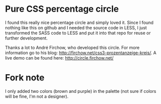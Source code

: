 Pure CSS percentage circle
==========================

I found this really nice percentage circle and simply loved it.
Since I found nothing like this on github and I needed the source code in LESS, I just transformed the SASS code to LESS and put it into that repo for reuse or further development.

Thanks a lot to André Firchow, who developed this circle. For more information go to his blog: http://firchow.net/css3-prozentanzeige-kreis/.
A live demo can be found here: http://circle.firchow.net/


Fork note
=========
I only added two colors (brown and purple) in the palette (not sure if colors will be fine, I'm not a designer).
